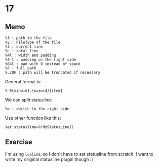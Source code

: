 # 17

## Memo
```vim
%f : path to the file
%y : FileType of the file
%l : current line
%L : total line
%4l : width and padding
%4-l : padding on the right side
%04l : pad with 0 instead of space
%F : full path
%.20F : path will be truncated if necessary
```

General format is:
```vim
%-0{minwid}.{maxwid}{item}
```

We can split statusline:
```
%= : switch to the right side
```

Use other function like this:
```vim
set statusline=%!MyStatusLine()
```

## Exercise

I'm using `lualine`, so I don't have to set statusline from scratch.
I want to write my original statusline plugin though :)
